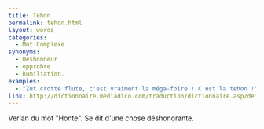 ```yaml
---
title: Tehon
permalink: tehon.html
layout: words
categories:
  - Mot Complexe
synonyms:
  - Déshonneur
  - opprobre
  - humiliation.
examples:
  - "Zut crotte flute, c'est vraiment la méga-foire ! C'est la tehon !"
link: http://dictionnaire.mediadico.com/traduction/dictionnaire.asp/definition/honte/2006
---
```


Verlan du mot &quot;Honte&quot;. Se dit d'une chose déshonorante.
